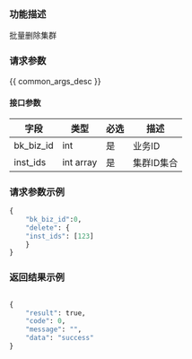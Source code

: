 ### 功能描述

批量删除集群

### 请求参数

{{ common_args_desc }}

#### 接口参数

| 字段      |  类型      | 必选   |  描述      |
|-----------|------------|--------|------------|
| bk_biz_id | int        | 是     | 业务ID     |
| inst_ids  | int array  | 是     | 集群ID集合 |

### 请求参数示例

```python
{
    "bk_biz_id":0,
    "delete": {
    "inst_ids": [123]
    }
}
```

### 返回结果示例

```python

{
    "result": true,
    "code": 0,
    "message": "",
    "data": "success"
}
```
